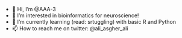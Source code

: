 - 👋 Hi, I’m @AAA-3
- 👀 I’m interested in bioinformatics for neuroscience!
- 🌱 I’m currently learning (read: srtuggling) with basic R and Python
- 📫 How to reach me on twitter: @ali_asgher_ali

<!---
AAA-3/AAA-3 is a ✨ special ✨ repository because its `README.md` (this file) appears on your GitHub profile.
You can click the Preview link to take a look at your changes.
- 💞️ I’m looking to collaborate on ...
--->
